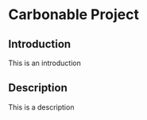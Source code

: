 # Carbonable Project

## Introduction

This is an introduction

## Description

This is a description